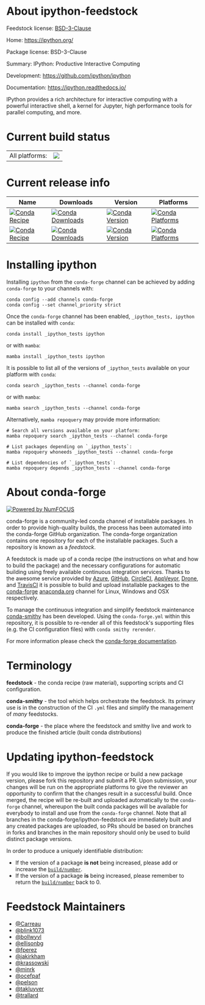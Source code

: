 About ipython-feedstock
=======================

Feedstock license: [BSD-3-Clause](https://github.com/conda-forge/ipython-feedstock/blob/main/LICENSE.txt)

Home: https://ipython.org/

Package license: BSD-3-Clause

Summary: IPython: Productive Interactive Computing

Development: https://github.com/ipython/ipython

Documentation: https://ipython.readthedocs.io/

IPython provides a rich architecture for interactive computing with
a powerful interactive shell, a kernel for Jupyter, high performance
tools for parallel computing, and more.

Current build status
====================


<table><tr><td>All platforms:</td>
    <td>
      <a href="https://dev.azure.com/conda-forge/feedstock-builds/_build/latest?definitionId=460&branchName=main">
        <img src="https://dev.azure.com/conda-forge/feedstock-builds/_apis/build/status/ipython-feedstock?branchName=main">
      </a>
    </td>
  </tr>
</table>

Current release info
====================

| Name | Downloads | Version | Platforms |
| --- | --- | --- | --- |
| [![Conda Recipe](https://img.shields.io/badge/recipe-_ipython_tests-green.svg)](https://anaconda.org/conda-forge/_ipython_tests) | [![Conda Downloads](https://img.shields.io/conda/dn/conda-forge/_ipython_tests.svg)](https://anaconda.org/conda-forge/_ipython_tests) | [![Conda Version](https://img.shields.io/conda/vn/conda-forge/_ipython_tests.svg)](https://anaconda.org/conda-forge/_ipython_tests) | [![Conda Platforms](https://img.shields.io/conda/pn/conda-forge/_ipython_tests.svg)](https://anaconda.org/conda-forge/_ipython_tests) |
| [![Conda Recipe](https://img.shields.io/badge/recipe-ipython-green.svg)](https://anaconda.org/conda-forge/ipython) | [![Conda Downloads](https://img.shields.io/conda/dn/conda-forge/ipython.svg)](https://anaconda.org/conda-forge/ipython) | [![Conda Version](https://img.shields.io/conda/vn/conda-forge/ipython.svg)](https://anaconda.org/conda-forge/ipython) | [![Conda Platforms](https://img.shields.io/conda/pn/conda-forge/ipython.svg)](https://anaconda.org/conda-forge/ipython) |

Installing ipython
==================

Installing `ipython` from the `conda-forge` channel can be achieved by adding `conda-forge` to your channels with:

```
conda config --add channels conda-forge
conda config --set channel_priority strict
```

Once the `conda-forge` channel has been enabled, `_ipython_tests, ipython` can be installed with `conda`:

```
conda install _ipython_tests ipython
```

or with `mamba`:

```
mamba install _ipython_tests ipython
```

It is possible to list all of the versions of `_ipython_tests` available on your platform with `conda`:

```
conda search _ipython_tests --channel conda-forge
```

or with `mamba`:

```
mamba search _ipython_tests --channel conda-forge
```

Alternatively, `mamba repoquery` may provide more information:

```
# Search all versions available on your platform:
mamba repoquery search _ipython_tests --channel conda-forge

# List packages depending on `_ipython_tests`:
mamba repoquery whoneeds _ipython_tests --channel conda-forge

# List dependencies of `_ipython_tests`:
mamba repoquery depends _ipython_tests --channel conda-forge
```


About conda-forge
=================

[![Powered by
NumFOCUS](https://img.shields.io/badge/powered%20by-NumFOCUS-orange.svg?style=flat&colorA=E1523D&colorB=007D8A)](https://numfocus.org)

conda-forge is a community-led conda channel of installable packages.
In order to provide high-quality builds, the process has been automated into the
conda-forge GitHub organization. The conda-forge organization contains one repository
for each of the installable packages. Such a repository is known as a *feedstock*.

A feedstock is made up of a conda recipe (the instructions on what and how to build
the package) and the necessary configurations for automatic building using freely
available continuous integration services. Thanks to the awesome service provided by
[Azure](https://azure.microsoft.com/en-us/services/devops/), [GitHub](https://github.com/),
[CircleCI](https://circleci.com/), [AppVeyor](https://www.appveyor.com/),
[Drone](https://cloud.drone.io/welcome), and [TravisCI](https://travis-ci.com/)
it is possible to build and upload installable packages to the
[conda-forge](https://anaconda.org/conda-forge) [anaconda.org](https://anaconda.org/)
channel for Linux, Windows and OSX respectively.

To manage the continuous integration and simplify feedstock maintenance
[conda-smithy](https://github.com/conda-forge/conda-smithy) has been developed.
Using the ``conda-forge.yml`` within this repository, it is possible to re-render all of
this feedstock's supporting files (e.g. the CI configuration files) with ``conda smithy rerender``.

For more information please check the [conda-forge documentation](https://conda-forge.org/docs/).

Terminology
===========

**feedstock** - the conda recipe (raw material), supporting scripts and CI configuration.

**conda-smithy** - the tool which helps orchestrate the feedstock.
                   Its primary use is in the construction of the CI ``.yml`` files
                   and simplify the management of *many* feedstocks.

**conda-forge** - the place where the feedstock and smithy live and work to
                  produce the finished article (built conda distributions)


Updating ipython-feedstock
==========================

If you would like to improve the ipython recipe or build a new
package version, please fork this repository and submit a PR. Upon submission,
your changes will be run on the appropriate platforms to give the reviewer an
opportunity to confirm that the changes result in a successful build. Once
merged, the recipe will be re-built and uploaded automatically to the
`conda-forge` channel, whereupon the built conda packages will be available for
everybody to install and use from the `conda-forge` channel.
Note that all branches in the conda-forge/ipython-feedstock are
immediately built and any created packages are uploaded, so PRs should be based
on branches in forks and branches in the main repository should only be used to
build distinct package versions.

In order to produce a uniquely identifiable distribution:
 * If the version of a package **is not** being increased, please add or increase
   the [``build/number``](https://docs.conda.io/projects/conda-build/en/latest/resources/define-metadata.html#build-number-and-string).
 * If the version of a package **is** being increased, please remember to return
   the [``build/number``](https://docs.conda.io/projects/conda-build/en/latest/resources/define-metadata.html#build-number-and-string)
   back to 0.

Feedstock Maintainers
=====================

* [@Carreau](https://github.com/Carreau/)
* [@blink1073](https://github.com/blink1073/)
* [@bollwyvl](https://github.com/bollwyvl/)
* [@ellisonbg](https://github.com/ellisonbg/)
* [@fperez](https://github.com/fperez/)
* [@jakirkham](https://github.com/jakirkham/)
* [@krassowski](https://github.com/krassowski/)
* [@minrk](https://github.com/minrk/)
* [@ocefpaf](https://github.com/ocefpaf/)
* [@pelson](https://github.com/pelson/)
* [@takluyver](https://github.com/takluyver/)
* [@trallard](https://github.com/trallard/)

